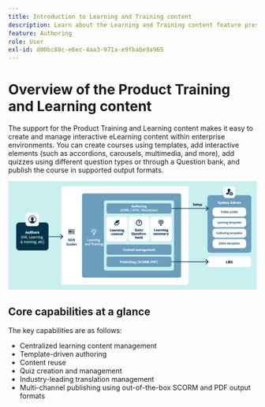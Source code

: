 ```yaml
---
title: Introduction to Learning and Training content
description: Learn about the Learning and Training content feature present in Adobe Experience Manager Guides.
feature: Authoring
role: User
exl-id: d00bc88c-e6ec-4aa3-971a-e9fbabe9a965
---
```

# Overview of the Product Training and Learning content

The support for the Product Training and Learning content makes it easy to create and manage interactive eLearning content within enterprise environments. You can create courses using templates, add interactive elements (such as accordions, carousels, multimedia, and more), add quizzes using different question types or through a Question bank, and publish the course in supported output formats. 

![](assets/learning-and-training-content-components.png)

## Core capabilities at a glance

The key capabilities are as follows:  

- Centralized learning content management 
- Template-driven authoring 
- Content reuse 
- Quiz creation and management  
- Industry-leading translation management 
- Multi-channel publishing using out-of-the-box SCORM and PDF output formats
